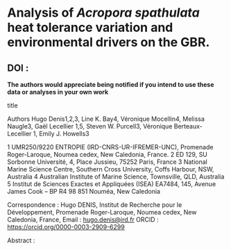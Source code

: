 # Analysis of *Acropora spathulata* heat tolerance variation and environmental drivers on the GBR.

 ## DOI : 

**The authors would appreciate being notified if you intend to use these data or analyses in your own work**

title 

Authors
Hugo Denis1,2,3, Line K. Bay4, Véronique Mocellin4, Melissa Naugle3, Gaël Lecellier 1,5, Steven W. Purcell3, Véronique Berteaux-Lecellier 1, Emily J. Howells3

1 UMR250/9220 ENTROPIE (IRD-CNRS-UR-IFREMER-UNC), Promenade Roger-Laroque, Noumea cedex, New Caledonia, France.
2 ED 129, SU Sorbonne Université, 4, Place Jussieu, 75252 Paris, France
3 National Marine Science Centre, Southern Cross University, Coffs Harbour, NSW, Australia
4 Australian Institute of Marine Science, Townsville, QLD, Australia
5 Institut de Sciences Exactes et Appliquées (ISEA) EA7484, 145, Avenue James Cook – BP R4 98 851 Nouméa, New Caledonia

Correspondence : Hugo DENIS, Institut de Recherche pour le Développement, Promenade Roger-Laroque, Noumea cedex, New Caledonia, France, Email : hugo.denis@ird.fr ORCID : https://orcid.org/0000-0003-2909-6299

Abstract : 
